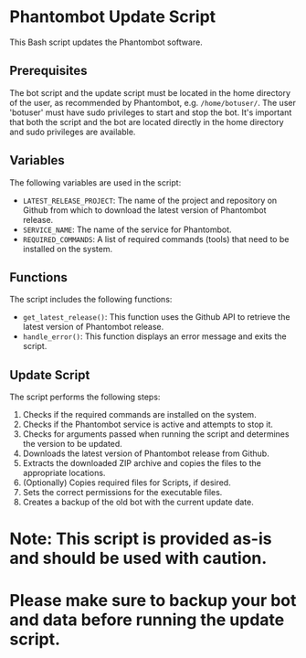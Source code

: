 # Phantombot Update Script

This Bash script updates the Phantombot software.

## Prerequisites

The bot script and the update script must be located in the home directory of the user, as recommended by Phantombot, e.g. `/home/botuser/`. The user 'botuser' must have sudo privileges to start and stop the bot. It's important that both the script and the bot are located directly in the home directory and sudo privileges are available.

## Variables

The following variables are used in the script:

- `LATEST_RELEASE_PROJECT`: The name of the project and repository on Github from which to download the latest version of Phantombot release.
- `SERVICE_NAME`: The name of the service for Phantombot.
- `REQUIRED_COMMANDS`: A list of required commands (tools) that need to be installed on the system.

## Functions

The script includes the following functions:

- `get_latest_release()`: This function uses the Github API to retrieve the latest version of Phantombot release.
- `handle_error()`: This function displays an error message and exits the script.

## Update Script

The script performs the following steps:

1. Checks if the required commands are installed on the system.
2. Checks if the Phantombot service is active and attempts to stop it.
3. Checks for arguments passed when running the script and determines the version to be updated.
4. Downloads the latest version of Phantombot release from Github.
5. Extracts the downloaded ZIP archive and copies the files to the appropriate locations.
6. (Optionally) Copies required files for Scripts, if desired.
7. Sets the correct permissions for the executable files.
8. Creates a backup of the old bot with the current update date.

# Note: This script is provided as-is and should be used with caution. 
# Please make sure to backup your bot and data before running the update script.
